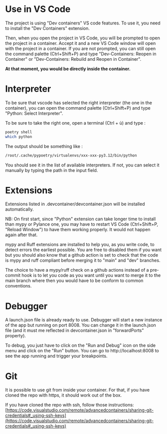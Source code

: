 # Use in VS Code

The project is using "Dev containers" VS code features. To use it, you need to install the "Dev Containers" extension.

Then, when you open the project in VS Code, you will be prompted to open the project in a container. Accept it and a new VS Code window will open with the project in a container. If you are not prompted, you can still open the command palette (Ctrl+Shift+P) and type "Dev-Containers: Reopen in Container" or "Dev-Containers: Rebuild and Reopen in Container".

**At that moment, you would be directly inside the container.**

# Interpreter

To be sure that vscode has selected the right interpreter (the one in the container), you can open the command palette (Ctrl+Shift+P) and type "Python: Select Interpreter".

To be sure to take the right one, open a terminal (Ctrl + ù) and type : 

```bash
poetry shell
which python
```

The output should be something like : 

```bash
/root/.cache/pypoetry/virtualenvs/xxx-xxx-py3.12/bin/python
```

You should see it in the list of available interpreters. If not, you can select it manually by typing the path in the input field.

# Extensions

Extensions listed in .devcontainer/devcontainer.json will be installed automatically.

NB: On first start, since "Python" extension can take longer time to install than mypy or Pylance one, you may have to restart VS Code (Ctrl+Shift+P, "Reload Window") to have them working properly. It would not happen again after that.

mypy and Ruff extensions are installed to help you, as you write code, to detect errors the earliest possible. You are free to disabled them if you want but you should also know that a github action is set to check that the code is mypy and ruff compliant before merging it to "main" and "dev" branches.

The choice to have a mypy/ruff check on a github actions instead of a pre-commit hook is to let you code as you want until you want to merge it to the main branch where then you would have to be conform to common conventions.

# Debugger

A launch.json file is already ready to use. Debugger will start a new instance of the app but running on port 8008. You can change it in the launch.json file (and it must me reflected in devcontainer.json in "forwardPorts" property).

To debug, you just have to click on the "Run and Debug" icon on the side menu and click on the "Run" button. You can go to http://localhost:8008 to see the app running and trigger your breakpoints.

# Git

It is possible to use git from inside your container. For that, if you have cloned the repo with https, it should work out of the box. 

If you have cloned the repo with ssh, follow those instructions: [https://code.visualstudio.com/remote/advancedcontainers/sharing-git-credentials#_using-ssh-keys](https://code.visualstudio.com/remote/advancedcontainers/sharing-git-credentials#_using-ssh-keys)